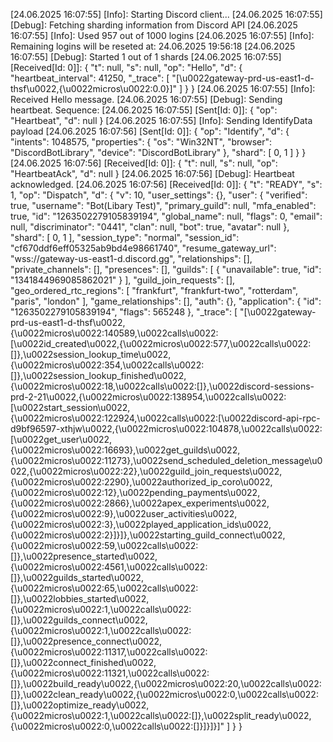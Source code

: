 [24.06.2025 16:07:55] [Info]: Starting Discord client...
[24.06.2025 16:07:55] [Debug]: Fetching sharding information from Discord API
[24.06.2025 16:07:55] [Info]: Used 957 out of 1000 logins
[24.06.2025 16:07:55] [Info]: Remaining logins will be reseted at: 24.06.2025 19:56:18
[24.06.2025 16:07:55] [Debug]: Started 1 out of 1 shards
[24.06.2025 16:07:55] [Received[Id: 0]]: {
  "t": null,
  "s": null,
  "op": "Hello",
  "d": {
    "heartbeat_interval": 41250,
    "_trace": [
      "[\u0022gateway-prd-us-east1-d-thsf\u0022,{\u0022micros\u0022:0.0}]"
    ]
  }
}
[24.06.2025 16:07:55] [Info]: Received Hello message.
[24.06.2025 16:07:55] [Debug]: Sending heartbeat. Sequence: 
[24.06.2025 16:07:55] [Sent[Id: 0]]: {
  "op": "Heartbeat",
  "d": null
}
[24.06.2025 16:07:55] [Info]: Sending IdentifyData payload
[24.06.2025 16:07:56] [Sent[Id: 0]]: {
  "op": "Identify",
  "d": {
    "intents": 1048575,
    "properties": {
      "os": "Win32NT",
      "browser": "DiscordBotLibrary",
      "device": "DiscordBotLibrary"
    },
    "shard": [
      0,
      1
    ]
  }
}
[24.06.2025 16:07:56] [Received[Id: 0]]: {
  "t": null,
  "s": null,
  "op": "HeartbeatAck",
  "d": null
}
[24.06.2025 16:07:56] [Debug]: Heartbeat acknowledged.
[24.06.2025 16:07:56] [Received[Id: 0]]: {
  "t": "READY",
  "s": 1,
  "op": "Dispatch",
  "d": {
    "v": 10,
    "user_settings": {},
    "user": {
      "verified": true,
      "username": "Bot(Libary Test)",
      "primary_guild": null,
      "mfa_enabled": true,
      "id": "1263502279105839194",
      "global_name": null,
      "flags": 0,
      "email": null,
      "discriminator": "0441",
      "clan": null,
      "bot": true,
      "avatar": null
    },
    "shard": [
      0,
      1
    ],
    "session_type": "normal",
    "session_id": "cf670ddf6eff05325ab9bd4e98661740",
    "resume_gateway_url": "wss://gateway-us-east1-d.discord.gg",
    "relationships": [],
    "private_channels": [],
    "presences": [],
    "guilds": [
      {
        "unavailable": true,
        "id": "1341844969085862021"
      }
    ],
    "guild_join_requests": [],
    "geo_ordered_rtc_regions": [
      "frankfurt",
      "frankfurt-two",
      "rotterdam",
      "paris",
      "london"
    ],
    "game_relationships": [],
    "auth": {},
    "application": {
      "id": "1263502279105839194",
      "flags": 565248
    },
    "_trace": [
      "[\u0022gateway-prd-us-east1-d-thsf\u0022,{\u0022micros\u0022:140589,\u0022calls\u0022:[\u0022id_created\u0022,{\u0022micros\u0022:577,\u0022calls\u0022:[]},\u0022session_lookup_time\u0022,{\u0022micros\u0022:354,\u0022calls\u0022:[]},\u0022session_lookup_finished\u0022,{\u0022micros\u0022:18,\u0022calls\u0022:[]},\u0022discord-sessions-prd-2-21\u0022,{\u0022micros\u0022:138954,\u0022calls\u0022:[\u0022start_session\u0022,{\u0022micros\u0022:122924,\u0022calls\u0022:[\u0022discord-api-rpc-d9bf96597-xthjw\u0022,{\u0022micros\u0022:104878,\u0022calls\u0022:[\u0022get_user\u0022,{\u0022micros\u0022:16693},\u0022get_guilds\u0022,{\u0022micros\u0022:11273},\u0022send_scheduled_deletion_message\u0022,{\u0022micros\u0022:22},\u0022guild_join_requests\u0022,{\u0022micros\u0022:2290},\u0022authorized_ip_coro\u0022,{\u0022micros\u0022:12},\u0022pending_payments\u0022,{\u0022micros\u0022:2866},\u0022apex_experiments\u0022,{\u0022micros\u0022:9},\u0022user_activities\u0022,{\u0022micros\u0022:3},\u0022played_application_ids\u0022,{\u0022micros\u0022:2}]}]},\u0022starting_guild_connect\u0022,{\u0022micros\u0022:59,\u0022calls\u0022:[]},\u0022presence_started\u0022,{\u0022micros\u0022:4561,\u0022calls\u0022:[]},\u0022guilds_started\u0022,{\u0022micros\u0022:65,\u0022calls\u0022:[]},\u0022lobbies_started\u0022,{\u0022micros\u0022:1,\u0022calls\u0022:[]},\u0022guilds_connect\u0022,{\u0022micros\u0022:1,\u0022calls\u0022:[]},\u0022presence_connect\u0022,{\u0022micros\u0022:11317,\u0022calls\u0022:[]},\u0022connect_finished\u0022,{\u0022micros\u0022:11321,\u0022calls\u0022:[]},\u0022build_ready\u0022,{\u0022micros\u0022:20,\u0022calls\u0022:[]},\u0022clean_ready\u0022,{\u0022micros\u0022:0,\u0022calls\u0022:[]},\u0022optimize_ready\u0022,{\u0022micros\u0022:1,\u0022calls\u0022:[]},\u0022split_ready\u0022,{\u0022micros\u0022:0,\u0022calls\u0022:[]}]}]}]"
    ]
  }
}
